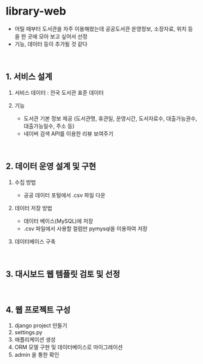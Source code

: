 # library-web  
- 어릴 때부터 도서관을 자주 이용해왔는데 공공도서관 운영정보, 소장자료, 위치 등을 한 곳에 모아 보고 싶어서 선정
- 기능, 데이터 등이 추가될 것 같다

<br>

## 1. 서비스 설계  
1. 서비스 데이터 : 전국 도서관 표준 데이터  

2. 기능
    - 도서관 기본 정보 제공 (도서관명, 휴관일, 운영시간, 도서자료수, 대출가능권수, 대출가능일수, 주소 등)
    - 네이버 검색 API를 이용한 리뷰 보여주기

<br>

## 2. 데이터 운영 설계 및 구현
1. 수집 방법
    - 공공 데이터 포털에서 .csv 파일 다운

2. 데이터 저장 방법
    - 데이터 베이스(MySQL)에 저장
    - .csv 파일에서 사용할 컬럼만 pymysql을 이용하여 저장

3. 데이터베이스 구축

<br>

## 3. 대시보드 웹 템플릿 검토 및 선정

<br>

## 4. 웹 프로젝트 구성
1. django project 만들기
2. settings.py
3. 애플리케이션 생성
4. ORM 모델 구현 및 데이터베이스로 마이그레이션
5. admin 을 통한 확인

<br>
